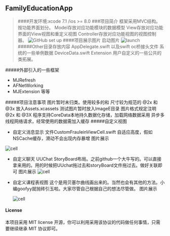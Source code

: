 ## FamilyEducationApp
> ####开发环境:xcode 7.1 /ios >= 8.0
###项目简介
>框架采用MVC结构。按功能界面划分。
Model存放对应功能模块的数据模型
View存放对应功能界面的View视图和重定义视图
Controller存放对应功能视图的视图控制器。
![GitHub set up](https://github.com/mgoofyy/FamilyEducationApp/tree/master/img/frame.png)
####项目展示图片
启动图片
![launch](https://github.com/mgoofyy/FamilyEducationApp/blob/master/img/launch.gif)
#####Other目录存放内容
	AppDelegate.swift
	以及swift oc桥接头文件
	系统的一些单例数据 
		DeviceData.swift
	Extension
		用户自定义的一些公共的类拓展。
		
#####外部引入的一些框架
* MJRefresh
* AFNetWorking
* MJExtension
等等

#####项目注意事项
	图片暂时未归类。使用较多的和 尺寸较为规范的 @2x 和 @3x 放入Assets.xcassets
	测试图片暂时放入ImageE目录 图片格式规定注明@2x 和 @3X
	程序支持CoreData本地持久数据化存储，加载网络数据采用 异步多线程网络请求，经常使用的数据需加入缓存
#####自定义视图
* 自定义消息显示
文件CustomFrauleinViewCell.swift 自适应高度，假如NSCache缓存，滑动不会出现内存暴增
图片展示


![cell](https://github.com/mgoofyy/FamilyEducationApp/blob/master/img/customcell.png)
* 自定义聊天
	UUChat StoryBoard布局。之前github一个大牛写的。可以直接拿来用的。用的时候把UUchat拖过去和storyBoard文件拖过去。做好关联即可
	图片展示
![cell](https://github.com/mgoofyy/FamilyEducationApp/blob/master/img/customchat.png)
* 自定义课程表视图
	这个是用贝塞尔曲线画出来的。当然也会有其他的方法。小编goofyy就抛砖引玉啦。大家尽管自己根据自己的想法尽管做。
	图片展示

	![cell](https://github.com/mgoofyy/FamilyEducationApp/blob/master/img/customClass.png)
	

#### License

本项目采用 MIT license 开源，你可以利用采用该协议的代码做任何事情，只需要继续继承 MIT 协议即可。

